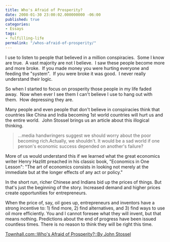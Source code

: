 ```yaml
---
title: Who's Afraid of Prosperity?
date: 2008-01-30 23:00:02.000000000 -06:00
published: true
categories:
- Essays
tags:
- fulfilling-life
permalink: "/whos-afraid-of-prosperity/"
---
```

I use to listen to people that believed in a million conspiracies.  Some I know are true.  A vast majority are not I believe.  I saw these people become more and more broke.  If you made money you were hurting everyone and feeding the "system".  If you were broke it was good.  I never really understand their logic.

So when I started to focus on prosperity those people in my life faded away.  Now when ever I see them I can't believe I use to hang out with them.  How depressing they are.

Many people and even people that don't believe in conspiracies think that countries like China and India becoming 1st world countries will hurt us and the entire world.  John Stossel brings us an article about this illogical thinking.</p>
>...media handwringers suggest we should worry about the poor becoming rich.Actually, we shouldn't. It would be a sad world if one person's economic success depended on another's failure?

More of us would understand this if we learned what the great economics writer Henry Hazlitt preached in his classic book, "Economics in One Lesson": "The art of economics consists in looking not merely at the immediate but at the longer effects of any act or policy."

In the short run, richer Chinese and Indians bid up the prices of things. But that's just the beginning of the story. Increased demand and higher prices create opportunities for entrepreneurs.

When the price of, say, oil goes up, entrepreneurs and inventors have a strong incentive to: 1) find more, 2) find alternatives, and 3) find ways to use oil more efficiently. You and I cannot foresee what they will invent, but that means nothing. Predictions about the end of progress have been issued countless times. There is no reason to think they will be right this time.</p></blockquote>
<p><a href="http://www.townhall.com/Columnists/JohnStossel/2008/01/30/whos_afraid_of_prosperity" rel="nofollow">Townhall.com::Who's Afraid of Prosperity?::By John Stossel</a></p>
